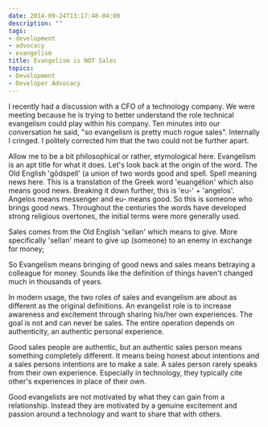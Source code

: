 ```yaml
---
date: 2014-09-24T13:17:48-04:00
description: ""
tags:
- development
- advocacy
- evangelism
title: Evangelism is NOT Sales
topics:
- Development
- Developer Advocacy
---
```


I recently had a discussion with a CFO of a technology company. We were
meeting because he is trying to better understand the role technical
evangelism could play within his company. Ten minutes into our
conversation he said, "so evangelism is pretty much rogue sales".
Internally I cringed. I politely corrected him that the two could not be
further apart.

Allow me to be a bit philosophical or rather, etymological here.
Evangelism is an apt title for what it does. Let's look back at the
origin of the word. The Old English 'gōdspell' (a union of two words
good and spell. Spell meaning news here. This is a translation of the
Greek word 'euangélion' which also means good news. Breaking it down
further, this is  'eu-' + 'angelos'.  Angelos means messenger and eu-
means good. So this is someone who brings good news. Throughout the
centuries the words have developed strong religious overtones, the
initial terms were more generally used.

Sales comes from the Old English 'sellan' which means to give. More
specifically 'sellan' meant to give up (someone) to an enemy in exchange
for money; 

So Evangelism means bringing of good news and sales means betraying a
colleague for money. Sounds like the definition of things haven't
changed much in thousands of years.

In modern usage, the two roles of sales and evangelism are about as
different as the original definitions. An evangelist role is to increase
awareness and excitement through sharing his/her own experiences. The
goal is not and can never be sales.  The entire operation depends on
authenticity, an  authentic personal experience. 

Good sales people are authentic, but an authentic sales person means
something completely different. It means being honest about intentions
and a sales persons intentions are to make a sale. A sales person rarely
speaks from their own experience. Especially in technology, they
typically cite other's experiences in place of their own. 

Good evangelists are not motivated by what they can gain from a
relationship. Instead they are motivated by a genuine excitement and
passion around a technology and want to share that with others.

